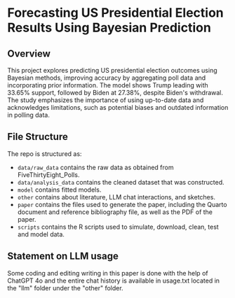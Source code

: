 # Forecasting US Presidential Election Results Using Bayesian Prediction

## Overview

This project explores predicting US presidential election outcomes using Bayesian methods, improving accuracy by aggregating poll data and incorporating prior information. The model shows Trump leading with 33.65% support, followed by Biden at 27.38%, despite Biden's withdrawal. The study emphasizes the importance of using up-to-date data and acknowledges limitations, such as potential biases and outdated information in polling data.


## File Structure

The repo is structured as:

-   `data/raw_data` contains the raw data as obtained from FiveThirtyEight_Polls.
-   `data/analysis_data` contains the cleaned dataset that was constructed.
-   `model` contains fitted models. 
-   `other` contains about literature, LLM chat interactions, and sketches.
-   `paper` contains the files used to generate the paper, including the Quarto document and reference bibliography file, as well as the PDF of the paper. 
-   `scripts` contains the R scripts used to simulate, download, clean, test and model data.


## Statement on LLM usage

Some coding and editing writing in this paper is done with the help of ChatGPT 4o and the entire chat history is available in usage.txt located in the "llm" folder under the "other" folder.

